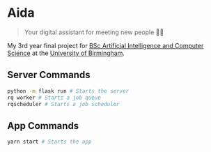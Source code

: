 # Aida

> Your digital assistant for meeting new people 👬🏼

My 3rd year final project for [BSc Artificial Intelligence and Computer Science](https://www.cs.bham.ac.uk/admissions/undergraduate/degrees/aics) at the [University of Birmingham](https://www.birmingham.ac.uk).

## Server Commands

```bash
python -m flask run # Starts the server
rq worker # Starts a job queue
rqscheduler # Starts a job scheduler
```

## App Commands

```bash
yarn start # Starts the app
```
